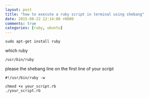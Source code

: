```yaml
---
layout: post
title: "how to execute a ruby script in terminal using shebang"
date: 2015-08-22 12:14:08 +0800
comments: true
categories: [ruby, ubuntu]
---
```


```
sudo apt-get install ruby
```

which ruby
```
/usr/bin/ruby
```

please the shebang line on the first line of your script
```
#!/usr/bin/ruby -w
```

```
chmod +x your_script.rb
./your_script.rb
```